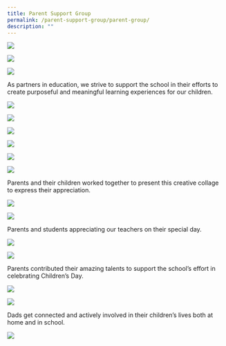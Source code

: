 ```yaml
---
title: Parent Support Group
permalink: /parent-support-group/parent-group/
description: ""
---
```

![](/images/banner.png)

![](/images/1-1024x946.jpg)

![](/images/2-1024x295.jpg)

<p>As partners in education, we strive to support the school in their efforts to create purposeful and meaningful learning experiences for our children.</p>

![](/images/2-2-1024x314.jpg)

![](/images/3-1024x481.jpg)

![](/images/3-1-1024x284.jpg)

![](/images/3-2-1024x616.jpg)

![](/images/3-3-1024x300.jpg)

![](/images/3-4.jpg)

<p>Parents and their children&nbsp;worked together to present this creative collage to express their appreciation.</p>

![](/images/3-5-1024x276.jpg)

![](/images/3-6.jpg)

<p>Parents and students appreciating our teachers on their special day.</p>

![](/images/3-7-1024x330.jpg)

![](/images/3-8.jpg)

<p>Parents contributed their amazing talents to support the school&rsquo;s effort in celebrating Children&rsquo;s Day.</p>

![](/images/3-9-1024x262.jpg)

![](/images/3-10.jpg)

<p>Dads get connected and actively involved in their children&rsquo;s lives both at home and in school.</p>

![](/images/0001-1-724x1024.jpg)